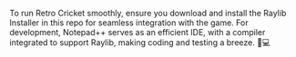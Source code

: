 To run Retro Cricket smoothly, ensure you download and install the Raylib Installer in this repo for seamless integration with the game. For development, Notepad++ serves as an efficient IDE, with a compiler integrated to support Raylib, making coding and testing a breeze. 🚀💻
